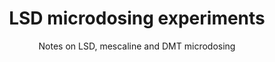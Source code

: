 ---
layout: post
title: LSD microdosing experiments
slug: Newsletter
subtitle: Notes on LSD, mescaline and DMT microdosing
published: 2012-08-21
updated: 2017-02-09
progress: on-going
epistemic_state: believed
difficulty: 1
category: experiement
tags: LSD, psychotics, hallucinogens
toc: false
featured: popular
online: true
---